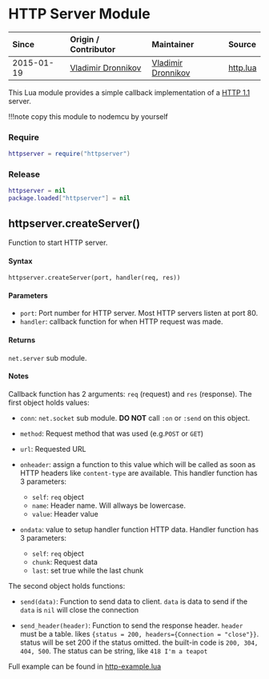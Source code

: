 # HTTP Server Module
| Since  | Origin / Contributor  | Maintainer  | Source  |
| :----- | :-------------------- | :---------- | :------ |
| 2015-01-19 | [Vladimir Dronnikov](https://github.com/dvv) | [Vladimir Dronnikov](https://github.com/dvv) | [http.lua](../../lua_modules/http/httpserver.lua) |

This Lua module provides a simple callback implementation of a [HTTP 1.1](https://www.w3.org/Protocols/rfc2616/rfc2616.html) server.

!!!note
	copy this module to nodemcu by yourself 


### Require
```lua
httpserver = require("httpserver")
```

### Release
```lua
httpserver = nil
package.loaded["httpserver"] = nil
```

## httpserver.createServer()
Function to start HTTP server.

#### Syntax
`httpserver.createServer(port, handler(req, res))`

#### Parameters
- `port`: Port number for HTTP server. Most HTTP servers listen at port 80.
- `handler`: callback function for when HTTP request was made.

#### Returns
`net.server` sub module.

#### Notes
Callback function has 2 arguments: `req` (request) and `res` (response). The first object holds values:

- `conn`: `net.socket` sub module.  **DO NOT** call `:on` or `:send` on this
  object.
- `method`: Request method that was used (e.g.`POST` or `GET`)
- `url`: Requested URL
- `onheader`: assign a function to this value which will be called as soon as HTTP headers like `content-type` are available.
              This handler function has 3 parameters:

	- `self`: `req` object
	- `name`: Header name. Will allways be lowercase.
	- `value`: Header value

- `ondata`: value to setup handler function HTTP data. Handler function has 3 parameters:
	- `self`: `req` object
	- `chunk`: Request data
	- `last`: set true while the last chunk

The second object holds functions:

- `send(data)`: Function to send data to client. `data` is data to send if the `data` is `nil` will close the connection

- `send_header(header)`: Function to send the response header. `header` must be a table. likes `{status = 200, headers={Connection = "close"}}`. status will be set 200 if the status omitted. the built-in code is `200, 304, 404, 500`. The status can be string, like `418 I'm a teapot`

Full example can be found in [http-example.lua](../../lua_modules/http/http-example.lua)
